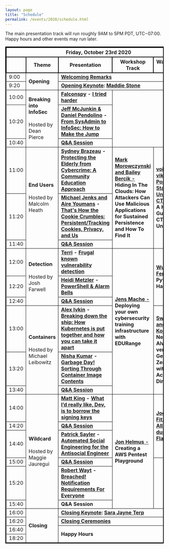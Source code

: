 ```yaml
---
layout: page
title: "Schedule"
permalink: /events/2020/schedule.html
---
```


<style>
table{
    border-collapse: collapse;
    border-spacing: 0;
    border:2px solid #000000;
}

th{
    border:2px solid #000000;
}

td{
    border:1px solid #000000;
}
</style>


The main presentation track will run roughly 9AM to 5PM PDT, UTC−07:00. Happy hours and other events may run later.

<table border="1">
  <th colspan="5">Friday, October 23rd 2020</th>

  <tr>
    <th></th>
    <th>Theme</th>
    <th>Presentation</th>
    <th>Workshop Track</th>
    <th>Walkthrough Track</th>
  </tr>

  <tr>
    <td>9:00</td>
    <td rowspan="2"><strong>Opening</strong></td>
    <td colspan="3"><strong><a href="https://youtu.be/IQ00wfr_xG4?t=679">Welcoming Remarks</a></strong></td>
  </tr>

  <tr>
    <td>9:20</td>
    <td colspan="3" markdown="span"><strong><a href="https://youtu.be/IQ00wfr_xG4?t=1630">Opening Keynote</a>: <a href="speakers.html#Maddie"> Maddie Stone</a></strong></td>
  </tr>

  <tr>
    <td>10:00</td>
    <td rowspan="3"><strong>Breaking into InfoSec <br><br></strong> Hosted by Dean Pierce</td>
    <td colspan="1" markdown="span"><strong><a href="speakers.html#I tried harder">Falconspy</a> - <a href="https://youtu.be/IQ00wfr_xG4?t=4150">I tried harder</a></strong></td>
    <td colspan="2" rowspan="3" markdown="span"></td>
  </tr>

  <tr>
    <td>10:20</td>
    <td colspan="1" markdown="span"><strong><a href="speakers.html#From SysAdmin to InfoSec: How to Make the Jump">Jeff McJunkin & Daniel Pendolino</a> - <a href="https://youtu.be/IQ00wfr_xG4?t=5275">From SysAdmin to InfoSec: How to Make the Jump</a></strong></td>
  </tr>

  <tr>
    <td>10:40</td>
    <td colspan="1" markdown="span"><strong><a href="https://youtu.be/IQ00wfr_xG4?t=6708">Q&A Session</a></strong></td>
  </tr>

  <tr>
    <td>11:00</td>
    <td rowspan="3"><strong>End Users</strong> <br><br>Hosted by Malcolm Heath</td>
    <td colspan="1" markdown="span"><strong><a href="speakers.html#Protecting the Elderly from Cybercrime: A Community Education">Sydney Brazeau</a> - <a href="https://youtu.be/IQ00wfr_xG4?t=7762">Protecting the Elderly from Cybercrime: A Community Education Approach</a></strong></td>
    <td colspan="1" rowspan="3" markdown="span"><strong><a href="workshops.html#Hiding In The Clouds: How Attackers Can Use Malicious Applications for Sustained Persistence and  How To Find It">Mark Morowczynski and Bailey Bercik - </a>Hiding In The Clouds: How Attackers Can Use Malicious Applications for Sustained Persistence and  How To Find It</strong></td>
    <td colspan="1" rowspan="3" markdown="span"><strong><a href="walkthroughs.html#A Hands-on Guide to CTFs for the Uninitiated">void* vikings, Portland State University's CTF team - </a>A Hands-on Guide to CTFs for the Uninitiated</strong></td>


  </tr>

  <tr>
    <td>11:20</td>
    <td colspan="1" markdown="span"><strong><a href="speakers.html#That's How the Cookie Crumbles: Persistent/Tracking Cookies, Privacy, and Us">Michael Jenks and Aire Youmans</a> - <a href="https://youtu.be/IQ00wfr_xG4?t=8878">That's How the Cookie Crumbles: Persistent/Tracking Cookies, Privacy, and Us</a></strong></td>
  </tr>

  <tr>
    <td>11:40</td>
    <td colspan="1" markdown="span"><strong><a href="https://youtu.be/IQ00wfr_xG4?t=10273">Q&A Session</a></strong></td>
  </tr>

  <tr>
    <td>12:00</td>
    <td rowspan="3"><strong>Detection</strong><br><br> Hosted by Josh Farwell</td>
    <td colspan="1" markdown="span"><strong><a href="speakers.html#Frugal known vulnerability detection">Terri</a> - <a href="https://youtu.be/IQ00wfr_xG4?t=11459">Frugal known vulnerability detection</a></strong></td>
    <td colspan="1" rowspan="6" markdown="span"><strong><a href="workshops.html#Deploying your own cybersecurity training infrastructure with EDURange">Jens Mache - </a>Deploying your own cybersecurity training infrastructure with EDURange</strong></td>
    <td colspan="1" rowspan="3" markdown="span"><strong><a href="walkthroughs.html#Python Web Hackin'">Wu-chang Feng - </a>Python Web Hackin'</strong></td>
  </tr>

  <tr>
    <td>12:20</td>
    <td colspan="1" markdown="span"><strong><a href="speakers.html#PowerShell & Alarm Bells">Heidi Metzler</a> - <a href="https://youtu.be/IQ00wfr_xG4?t=12701">PowerShell & Alarm Bells</a></strong></td>

  </tr>

  <tr>
    <td>12:40</td>
    <td colspan="1" markdown="span"><strong><a href="https://youtu.be/IQ00wfr_xG4?t=139834">Q&A Session</a></strong></td>
  </tr>

  <tr>
    <td>13:00</td>
    <td rowspan="3"><strong>Containers</strong><br><br>Hosted by Michael Leibowitz</td>
    <td colspan="1" markdown="span"><strong><a href="speakers.html#Breaking down the ship: How Kubernetes is put together and how you can take it apart">Alex Ivkin</a> - <a href="https://youtu.be/IQ00wfr_xG4?t=14910">Breaking down the ship: How Kubernetes is put together and how you can take it apart</a></strong></td>
    <td colspan="1" rowspan="3" markdown="span"><strong><a href="walkthroughs.html#Never trust, Always verify  : Getting to Zero Trust with Azure Active Directory">Swetha Rai and Corissa Koopmans</a> - Never trust, Always verify  : Getting to Zero Trust with Azure Active Directory</strong></td>
  </tr>

  <tr>
    <td>13:20</td>
    <td colspan="1" markdown="span"><strong><a href="speakers.html#Garbage Day! Sorting Through Container Image Contents">Nisha Kumar</a> - <a href="https://youtu.be/IQ00wfr_xG4?t=16198">Garbage Day! Sorting Through Container Image Contents</a></strong></td>

  </tr>

  <tr>
    <td>13:40</td>
    <td colspan="1" markdown="span"><strong><a href="https://youtu.be/IQ00wfr_xG4?t=17292">Q&A Session</a></strong></td>
  </tr>

  <tr>
    <td>14:00</td>
    <td rowspan="6"><strong>Wildcard</strong><br><br> Hosted by Maggie Jauregui</td>
    <td colspan="1" markdown="span"><strong><a href="speakers.html#What I’d really like, Dev, is to borrow the signing keys">Matt King</a> - <a href="https://youtu.be/IQ00wfr_xG4?t=18542">What I’d really like, Dev, is to borrow the signing keys</a></strong></td>
    <td colspan="1" rowspan="6" markdown="span"><strong><a href="workshops.html#Creating a AWS Pentest Playground">Jon Helmus - </a>Creating a AWS Pentest Playground</strong></td>
    <td colspan="1" rowspan="3" markdown="span"><strong><a href="walkthroughs.html#All About dumping SPI Flash">Joe FitzPatrick - </a><a href="https://vimeo.com/471289021/0c01851458">All About dumping SPI Flash</a></strong></td>
  </tr>

  <tr>
    <td>14:20</td>
    <td colspan="1" markdown="span"><strong><a href="https://youtu.be/IQ00wfr_xG4?t=19589">Q&A Session</a></strong></td>
  </tr>

  <tr>
    <td>14:40</td>
    <td colspan="1" markdown="span"><strong><a href="speakers.html#Automated Social Engineering for the Antisocial Engineer">Patrick Sayler</a> - <a href="https://youtu.be/IQ00wfr_xG4?t=20524">Automated Social Engineering for the Antisocial Engineer</a></strong></td>

  </tr>

  <tr>
    <td>15:00</td>
    <td colspan="1" markdown="span"><strong><a href="https://youtu.be/IQ00wfr_xG4?t=21889">Q&A Session</a></strong></td>
    <td colspan="1" rowspan="3" markdown="span"></td>

  </tr>

  <tr>
    <td>15:20</td>
    <td colspan="1" markdown="span"><strong><a href="speakers.html#Breached! Notification Requirements For Everyone">Robert Wayt</a> - <a href="https://youtu.be/IQ00wfr_xG4?t=22953">Breached! Notification Requirements For Everyone</a></strong></td>

  </tr>

  <tr>
    <td>15:40</td>
    <td colspan="1" markdown="span"><strong>Q&A Session</strong></td>
  </tr>

  <tr>
    <td>16:00</td>
      <td rowspan="4"><strong>Closing</strong></td>
    <td colspan="3" markdown="span"><strong><a href="https://youtu.be/IQ00wfr_xG4?t=24327">Closing Keynote</a>: <a href="speakers.html#SJ"> Sara Jayne Terp</a></strong></td>
  </tr>

  <tr>
    <td>16:20</td>
    <td colspan="3" markdown="span"><strong><a href="https://youtu.be/IQ00wfr_xG4?t=28024">Closing Ceremonies</a></strong></td>
  </tr>

  <tr>
    <td>16:40</td>
    <td rowspan="2" colspan="3" markdown="span"><strong>Happy Hours</strong></td>
  </tr>

<tr>
    <td>18:20</td>
</tr>


</table>
